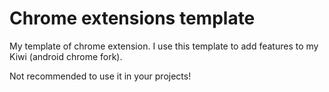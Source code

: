 # Chrome extensions template

My template of chrome extension. I use this template to add features to my Kiwi (android chrome fork).

Not recommended to use it in your projects!
